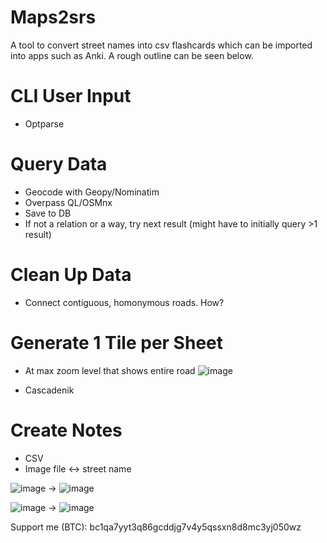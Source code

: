 # Maps2srs
A tool to convert street names into csv flashcards which can be imported into apps such as Anki. A rough outline can be seen below.

CLI User Input
==============
* Optparse

Query Data
==========
* Geocode with Geopy/Nominatim
* Overpass QL/OSMnx
* Save to DB
* If not a relation or a way, try next result (might have to initially query >1 result)

Clean Up Data
=============
* Connect contiguous, homonymous roads. How?

Generate 1 Tile per Sheet
=========================
* At max zoom level that shows entire road ![image](https://user-images.githubusercontent.com/51741333/180865207-79127559-453c-47f3-9b87-05319f1c75cb.png)

* Cascadenik

Create Notes
============
* CSV
* Image file <-> street name

![image](https://user-images.githubusercontent.com/51741333/180866513-062fab6f-2a80-4af9-9f81-7cea74998e60.png) &rarr; ![image](https://user-images.githubusercontent.com/51741333/180866390-ed2262a6-caf9-4cc2-b8df-1ce8a5e88b88.png)

![image](https://user-images.githubusercontent.com/51741333/180867062-cf149455-3467-4a97-abd1-72ffc2a0f1e1.png) &rarr; ![image](https://user-images.githubusercontent.com/51741333/180867228-58955833-889f-458c-8c4a-bc7b5fa5892a.png)




Support me (BTC): bc1qa7yyt3q86gcddjg7v4y5qssxn8d8mc3yj050wz
